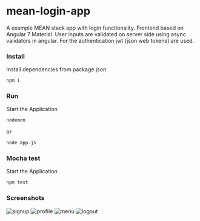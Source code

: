 # mean-login-app

A example MEAN stack app with login functionality.
Frontend based on Angular 7 Material.
User inputs are validated on server side using async validators in angular.
For the authentication jwt (json web tokens) are used. 

### Install

Install dependencies from package.json
```sh
npm i
```
### Run
Start the Application
```sh
nodemon
```
or
```sh
node app.js
```

### Mocha test
Start the Application
```sh
npm test
```

### Screenshots
![signup](https://user-images.githubusercontent.com/25501536/47513994-ae35ae80-d87f-11e8-9282-5b146d09fe4a.png)
![profile](https://user-images.githubusercontent.com/25501536/47514057-cc031380-d87f-11e8-8255-98ab761cdc44.png)
![menu](https://user-images.githubusercontent.com/25501536/47514059-cc031380-d87f-11e8-9ed7-01ae14cb62f9.png)
![logout](https://user-images.githubusercontent.com/25501536/47514170-05d41a00-d880-11e8-970b-f7b038bba140.png)


